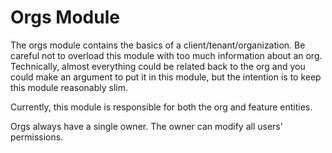 # Orgs Module

The orgs module contains the basics of a client/tenant/organization.
Be careful not to overload this module with too much information about an org.
Technically, almost everything could be related back to the org
and you could make an argument to put it in this module,
but the intention is to keep this module reasonably slim.

Currently, this module is responsible for both the org and feature entities.

Orgs always have a single owner.
The owner can modify all users' permissions.
